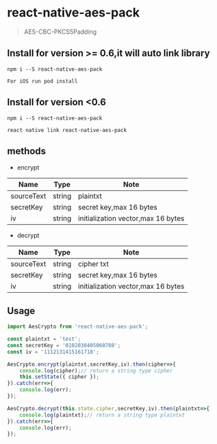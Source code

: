 # react-native-aes-pack

> AES-CBC-PKCS5Padding

## Install for version >= 0.6,it will auto link library 

```
npm i --S react-native-aes-pack

For iOS run pod install
```
## Install for version <0.6 

```
npm i --S react-native-aes-pack

react native link react-native-aes-pack
```

## methods
* encrypt

| Name                    | Type  | Note
| ----------------------- |:-------:| -------
| sourceText     | string      |  plaintxt
| secretKey     | string     | secret key,max 16 bytes
| iv      | string     | initialization vector,max 16 bytes

* decrypt

| Name                    | Type  | Note
| ----------------------- |:-------:| -------
| sourceText     | string      |  cipher txt
| secretKey     | string     | secret key,max 16 bytes
| iv      | string     | initialization vector,max 16 bytes


## Usage 

```js
import AesCrypto from 'react-native-aes-pack';

const plaintxt = 'test';
const secretKey = '0102030405060708';
const iv = '1112131415161718';

AesCrypto.encrypt(plaintxt,secretKey,iv).then(cipher=>{
    console.log(cipher);// return a string type cipher
    this.setState({ cipher });
}).catch(err=>{
    console.log(err);
});

AesCrypto.decrypt(this.state.cipher,secretKey,iv).then(plaintxt=>{
    console.log(plaintxt);// return a string type plaintxt
}).catch(err=>{
    console.log(err);
});
```
